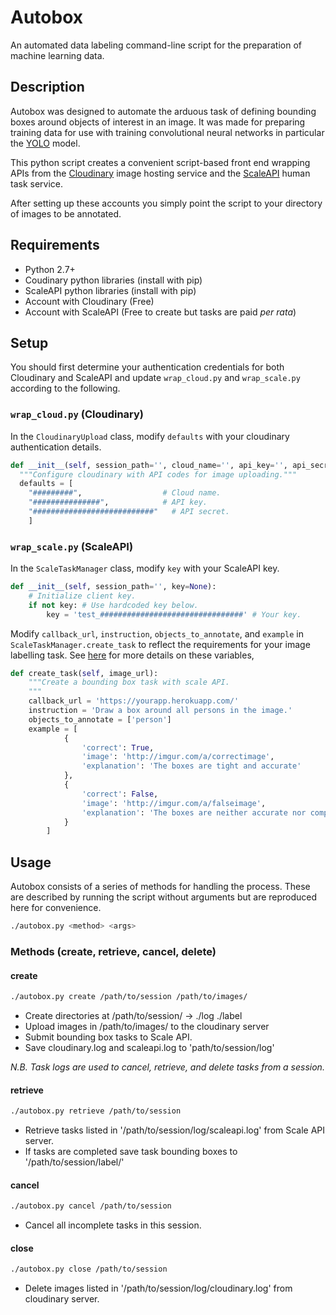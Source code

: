 # Autobox
An automated data labeling command-line script for the preparation of machine learning data.

## Description

Autobox was designed to automate the arduous task of defining bounding boxes around objects of interest in an image. It was made for preparing training data for use with training convolutional neural networks in particular the [YOLO](https://pjreddie.com/darknet/yolo/) model.

This python script creates a convenient script-based front end wrapping APIs from the [Cloudinary](http://cloudinary.com/) image hosting service and the [ScaleAPI](https://www.scaleapi.com/) human task service.

After setting up these accounts you simply point the script to your directory of images to be annotated.  

## Requirements

* Python 2.7+
* Coudinary python libraries (install with pip)
* ScaleAPI python libraries (install with pip)
* Account with Cloudinary (Free)
* Account with ScaleAPI (Free to create but tasks are paid _per rata_)

## Setup

You should first determine your authentication credentials for both Cloudinary and ScaleAPI and update `wrap_cloud.py` and `wrap_scale.py` according to the following.

### `wrap_cloud.py` (Cloudinary)

In the `CloudinaryUpload` class, modify `defaults` with your cloudinary authentication details.

```python
def __init__(self, session_path='', cloud_name='', api_key='', api_secret=''):	
  """Configure cloudinary with API codes for image uploading."""
  defaults = [ 
    "#########",                  # Cloud name.
    "###############",            # API key.
    "###########################"	# API secret.
    ]
```

### `wrap_scale.py` (ScaleAPI)

In the `ScaleTaskManager` class, modify `key` with your ScaleAPI key.

```python
def __init__(self, session_path='', key=None):
    # Initialize client key.
    if not key: # Use hardcoded key below.
        key = 'test_################################' # Your key.
```

Modify `callback_url`, `instruction`, `objects_to_annotate`, and `example` in `ScaleTaskManager.create_task` to reflect the requirements for your image labelling task. See [here](https://docs.scaleapi.com/#create-image-annotation-task) for more details on these variables,

```python
def create_task(self, image_url):
    """Create a bounding box task with scale API.
    """
    callback_url = 'https://yourapp.herokuapp.com/'
    instruction = 'Draw a box around all persons in the image.'
    objects_to_annotate = ['person']
    example = [
            {
                'correct': True,
                'image': 'http://imgur.com/a/correctimage',
                'explanation': 'The boxes are tight and accurate'
            },
            {
                'correct': False,
                'image': 'http://imgur.com/a/falseimage',
                'explanation': 'The boxes are neither accurate nor complete'
            }
        ]
```

## Usage

Autobox consists of a series of methods for handling the process. These are described by running the script without arguments but are reproduced here for convenience.

```bash
./autobox.py <method> <args>
```
### Methods (create, retrieve, cancel, delete)


#### create
```bash
./autobox.py create /path/to/session /path/to/images/
```

* Create directories at /path/to/session/ -> ./log ./label
* Upload images in /path/to/images/ to the cloudinary server 
* Submit bounding box tasks to Scale API. 
* Save cloudinary.log and scaleapi.log to 'path/to/session/log' 

_N.B. Task logs are used to cancel, retrieve, and delete tasks from a session._

#### retrieve
```bash
./autobox.py retrieve /path/to/session
```

* Retrieve tasks listed in '/path/to/session/log/scaleapi.log' from Scale API server.
* If tasks are completed save task bounding boxes to '/path/to/session/label/'


#### cancel
```bash
./autobox.py cancel /path/to/session
```

* Cancel all incomplete tasks in this session.

#### close
```bash
./autobox.py close /path/to/session
```

* Delete images listed in '/path/to/session/log/cloudinary.log' from cloudinary server.
